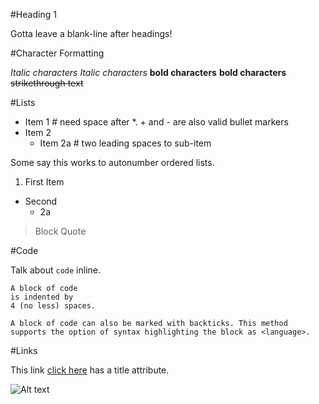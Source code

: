 #Heading 1

Gotta leave a blank-line after headings!

#Character Formatting

*Italic characters*  _Italic characters_
**bold characters** __bold characters__
~~strikethrough text~~

#Lists

* Item 1      # need space after *. + and - are also valid bullet markers
* Item 2
  * Item 2a   # two leading spaces to sub-item

Some say this works to autonumber ordered lists. 

1. First Item
* Second
  * 2a 

> Block
> Quote

#Code

Talk about `code` inline.

    A block of code
    is indented by 
    4 (no less) spaces.
    

```<language>
A block of code can also be marked with backticks. This method
supports the option of syntax highlighting the block as <language>.
```

#Links

This link [click here](http://example.com/ "Title") has a title attribute.

![Alt text](/path/to/image.png "Optional title attribute")
